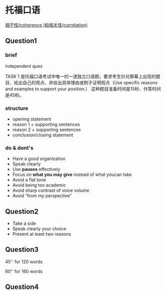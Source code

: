 # 托福口语

[相干性(coherence )和相关性(correlation) ](https://www.zhihu.com/question/46571581)



## Question1

### brief

independent ques

TASK 1 是托福口语考试中唯一的一道独立口语题，要求考生针对屏幕上出现的题目、给出自己的观点、并给出具体理由或例子证明观点（Use specific reasons and examples to support your position.） 这种题目准备时间是15秒、作答时间是45秒。

### structure

- opening statement 
- reason 1 + supporting sentences
- reason 2 + supporting sentences
- conclusion/closing statement 

### do & dont's

- Have a good organization
- Speak clearly
- Use **pauses** effectively
- Focus on **what you may give** instead of what youcan take
- Avoid a flat tone
- Avoid being too academic
- Avoid sharp contrast of voice volume
- Avoid “from my perspective”

## Question2

- Take a side
- Speak clearly your choice 
- Present at least two reasons

## Question3

45'' for 120 words

60'' for 160 words

## Question4





